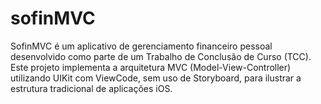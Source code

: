 # sofinMVC
SofinMVC é um aplicativo de gerenciamento financeiro pessoal desenvolvido como parte de um Trabalho de Conclusão de Curso (TCC). Este projeto implementa a arquitetura MVC (Model-View-Controller) utilizando UIKit com ViewCode, sem uso de Storyboard, para ilustrar a estrutura tradicional de aplicações iOS.
